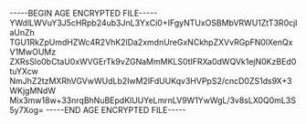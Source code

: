 -----BEGIN AGE ENCRYPTED FILE-----
YWdlLWVuY3J5cHRpb24ub3JnL3YxCi0+IFgyNTUxOSBMbVRWU1ZtT3R0cjlaUnZh
TGU1RkZpUmdHZWc4R2VhK2lDa2xmdnUreGxNCkhpZXVvRGpFN0lXenQxV1MwOUMz
ZXRsSlo0bCtaU0xWVGErTk9vZGNaMmMKLS0tIFRXa0dWQVk1ejN0KzBEd0tuYXcw
NmJhZ2tzMXRhVGVwWUdLb2IwM2lFdUUKqv3HVPpS2/cncD0ZS1ds9X+3WKjgMNdW
Mix3mw18w+33nrqBhNuBEpdKlUUYeLmrnLV9W1YwWgL/3v8sLX0Q0mL3S5y7Xog=
-----END AGE ENCRYPTED FILE-----
